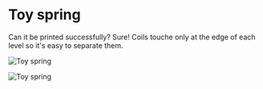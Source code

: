 # Toy spring

Can it be printed successfully? Sure! Coils touche only at the edge of each level so it's easy to separate them.

![Toy spring](http://thingiverse-production-new.s3.amazonaws.com/renders/cb/ea/83/8b/83/1a729d8c50385eb9a491911dacaec9ed_preview_featured.jpg)

![Toy spring](http://thingiverse-production-new.s3.amazonaws.com/renders/2f/83/0d/c0/5a/55fa0b8f45b542102cd258d8abe62172_preview_featured.jpg)

